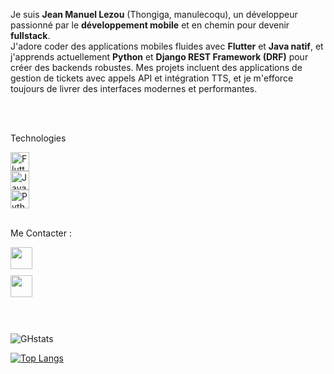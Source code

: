 Je suis **Jean Manuel Lezou** (Thongiga, manulecoqu), un développeur passionné par le **développement mobile** et en chemin pour devenir **fullstack**.  
J'adore coder des applications mobiles fluides avec **Flutter** et **Java natif**, et j'apprends actuellement **Python** et **Django REST Framework (DRF)** pour créer des backends robustes. Mes projets incluent des applications de gestion de tickets avec appels API et intégration TTS, et je m'efforce toujours de livrer des interfaces modernes et performantes.

<br>
<br>

Technologies

<div style="display: flex; flex-direction: column; align-items: flex-start;">
  <img src="https://cdn.jsdelivr.net/gh/devicons/devicon@latest/icons/flutter/flutter-original.svg" alt="Flutter Logo" width="30"/>
  <img src="https://cdn.jsdelivr.net/gh/devicons/devicon@latest/icons/java/java-original.svg" alt="Java Logo" width="30"/>
  <img src="https://cdn.jsdelivr.net/gh/devicons/devicon@latest/icons/python/python-original.svg" alt="Python Logo" width="30"/>
  
</div>

<br>


Me Contacter :
<br>

<div style="display: flex; flex-direction: column; align-items: flex-start;">
  <a href="https://web.facebook.com/jean.manuel.562114/" style="margin-bottom: 10px;">
     <img src="https://cdn.jsdelivr.net/gh/devicons/devicon@latest/icons/facebook/facebook-plain.svg" width="35"/>
          
  </a>
  <a href="https://www.linkedin.com/in/mamb%C3%A9-jean-manuel-lezou-b77940204/" style="margin-bottom: 10px;">
        <img src="https://cdn.jsdelivr.net/gh/devicons/devicon@latest/icons/linkedin/linkedin-original.svg" width="35"/>
          
          
  </a>
  
</div>
<br>
<br>

![GHstats](https://github-readme-stats.vercel.app/api?username=manulecoqu&show_icons=true)

[![Top Langs](https://github-readme-stats.vercel.app/api/top-langs/?username=manulecoqu&layout=donut-vertical)](https://github.com/manulecoqu/github-readme-stats)
